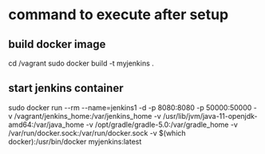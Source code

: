 # command to execute after setup

## build docker image
cd /vagrant 
sudo docker build -t myjenkins .

## start jenkins container
sudo docker run --rm --name=jenkins1 -d -p 8080:8080 -p 50000:50000 -v /vagrant/jenkins_home:/var/jenkins_home -v /usr/lib/jvm/java-11-openjdk-amd64:/var/java_home -v /opt/gradle/gradle-5.0:/var/gradle_home -v /var/run/docker.sock:/var/run/docker.sock -v $(which docker):/usr/bin/docker myjenkins:latest

